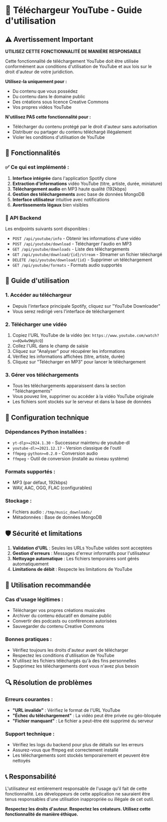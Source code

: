 # 🎵 Téléchargeur YouTube - Guide d'utilisation

## ⚠️ Avertissement Important

**UTILISEZ CETTE FONCTIONNALITÉ DE MANIÈRE RESPONSABLE**

Cette fonctionnalité de téléchargement YouTube doit être utilisée conformément aux conditions d'utilisation de YouTube et aux lois sur le droit d'auteur de votre juridiction. 

**Utilisez-la uniquement pour :**
- Du contenu que vous possédez
- Du contenu dans le domaine public
- Des créations sous licence Creative Commons
- Vos propres vidéos YouTube

**N'utilisez PAS cette fonctionnalité pour :**
- Télécharger du contenu protégé par le droit d'auteur sans autorisation
- Distribuer ou partager du contenu téléchargé illégalement
- Violer les conditions d'utilisation de YouTube

## 🚀 Fonctionnalités

### ✅ Ce qui est implémenté :

1. **Interface intégrée** dans l'application Spotify clone
2. **Extraction d'informations** vidéo YouTube (titre, artiste, durée, miniature)
3. **Téléchargement audio** en MP3 haute qualité (192kbps)
4. **Gestion des téléchargements** avec base de données MongoDB
5. **Interface utilisateur** intuitive avec notifications
6. **Avertissements légaux** bien visibles

### 🔧 API Backend

Les endpoints suivants sont disponibles :

- `POST /api/youtube/info` - Obtenir les informations d'une vidéo
- `POST /api/youtube/download` - Télécharger l'audio en MP3
- `GET /api/youtube/downloads` - Liste des téléchargements
- `GET /api/youtube/download/{id}/stream` - Streamer un fichier téléchargé
- `DELETE /api/youtube/download/{id}` - Supprimer un téléchargement
- `GET /api/youtube/formats` - Formats audio supportés

## 📱 Guide d'utilisation

### 1. Accéder au téléchargeur
- Depuis l'interface principale Spotify, cliquez sur "YouTube Downloader"
- Vous serez redirigé vers l'interface de téléchargement

### 2. Télécharger une vidéo
1. Copiez l'URL YouTube de la vidéo (ex: `https://www.youtube.com/watch?v=dQw4w9WgXcQ`)
2. Collez l'URL dans le champ de saisie
3. Cliquez sur "Analyser" pour récupérer les informations
4. Vérifiez les informations affichées (titre, artiste, durée)
5. Cliquez sur "Télécharger en MP3" pour lancer le téléchargement

### 3. Gérer vos téléchargements
- Tous les téléchargements apparaissent dans la section "Téléchargements"
- Vous pouvez lire, supprimer ou accéder à la vidéo YouTube originale
- Les fichiers sont stockés sur le serveur et dans la base de données

## 🔧 Configuration technique

### Dépendances Python installées :
- `yt-dlp>=2024.1.30` - Successeur maintenu de youtube-dl
- `youtube-dl>=2021.12.17` - Version classique de l'outil
- `ffmpeg-python>=0.2.0` - Conversion audio
- `ffmpeg` - Outil de conversion (installé au niveau système)

### Formats supportés :
- MP3 (par défaut, 192kbps)
- WAV, AAC, OGG, FLAC (configurables)

### Stockage :
- Fichiers audio : `/tmp/music_downloads/`
- Métadonnées : Base de données MongoDB

## 🛡️ Sécurité et limitations

1. **Validation d'URL** : Seules les URLs YouTube valides sont acceptées
2. **Gestion d'erreurs** : Messages d'erreur informatifs pour l'utilisateur
3. **Nettoyage automatique** : Les fichiers temporaires sont gérés automatiquement
4. **Limitations de débit** : Respecte les limitations de YouTube

## 🎯 Utilisation recommandée

### Cas d'usage légitimes :
- Télécharger vos propres créations musicales
- Archiver du contenu éducatif en domaine public
- Convertir des podcasts ou conférences autorisées
- Sauvegarder du contenu Creative Commons

### Bonnes pratiques :
- Vérifiez toujours les droits d'auteur avant de télécharger
- Respectez les conditions d'utilisation de YouTube
- N'utilisez les fichiers téléchargés qu'à des fins personnelles
- Supprimez les téléchargements dont vous n'avez plus besoin

## 🔍 Résolution de problèmes

### Erreurs courantes :
- **"URL invalide"** : Vérifiez le format de l'URL YouTube
- **"Échec du téléchargement"** : La vidéo peut être privée ou géo-bloquée
- **"Fichier manquant"** : Le fichier a peut-être été supprimé du serveur

### Support technique :
- Vérifiez les logs du backend pour plus de détails sur les erreurs
- Assurez-vous que ffmpeg est correctement installé
- Les téléchargements sont stockés temporairement et peuvent être nettoyés

## 📞 Responsabilité

L'utilisateur est entièrement responsable de l'usage qu'il fait de cette fonctionnalité. Les développeurs de cette application ne sauraient être tenus responsables d'une utilisation inappropriée ou illégale de cet outil.

**Respectez les droits d'auteur. Respectez les créateurs. Utilisez cette fonctionnalité de manière éthique.**